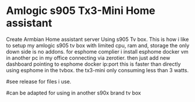 # Amlogic s905 Tx3-Mini Home assistant
Create Armbian Home assistant server Using s905 Tv box. 
This is how i like to setup my amlogic s905 tv box with limited cpu, ram and, storage
the only down side is no addons. 
for esphome complier i install esphome docker vm in another pc in my office connecting via zerotier.
then just add new dashboard pointing to esphome docker ip:port this is faster than directly using esphome in the tvbox.
the tx3-mini only consuming less than 3 watts.

#see release for files i use.

#can be adapted for using in another s90x brand tv box
